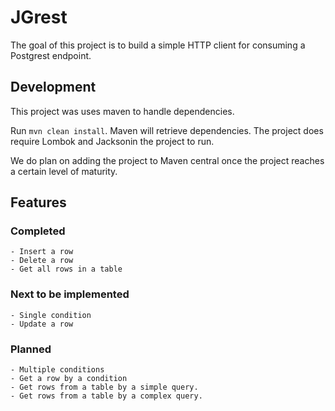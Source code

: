 # JGrest

The goal of this project is to build a simple HTTP client for consuming a Postgrest endpoint. 


## Development

This project was uses maven to handle dependencies.

Run `mvn clean install`. Maven will retrieve dependencies. The project does require Lombok and Jacksonin the project to run. 

We do plan on adding the project to Maven central once the project reaches a certain level of maturity.

## Features


### Completed

    - Insert a row
    - Delete a row
    - Get all rows in a table

### Next to be implemented

    - Single condition
    - Update a row


### Planned

    - Multiple conditions
    - Get a row by a condition
    - Get rows from a table by a simple query.
    - Get rows from a table by a complex query.
